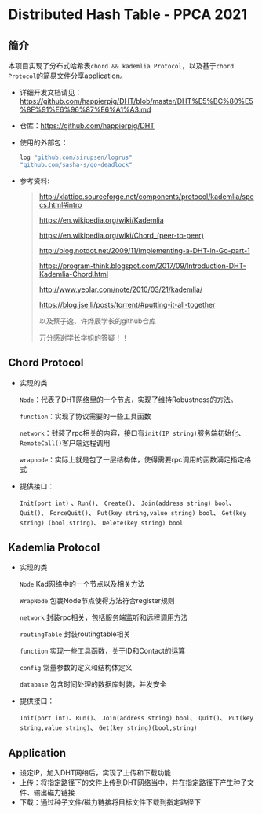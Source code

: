 # Distributed Hash Table - PPCA 2021

## 简介

本项目实现了分布式哈希表`chord && kademlia Protocol`，以及基于`chord Protocol`的简易文件分享application。

- 详细开发文档请见：https://github.com/happierpig/DHT/blob/master/DHT%E5%BC%80%E5%8F%91%E6%96%87%E6%A1%A3.md

- 仓库：https://github.com/happierpig/DHT

- 使用的外部包：

  ```go
  log "github.com/sirupsen/logrus"
  "github.com/sasha-s/go-deadlock"
  ```

- 参考资料:

  >http://xlattice.sourceforge.net/components/protocol/kademlia/specs.html#intro
  >
  >https://en.wikipedia.org/wiki/Kademlia
  >
  >https://en.wikipedia.org/wiki/Chord_(peer-to-peer)
  >
  >http://blog.notdot.net/2009/11/Implementing-a-DHT-in-Go-part-1
  >
  >https://program-think.blogspot.com/2017/09/Introduction-DHT-Kademlia-Chord.html
  >
  >http://www.yeolar.com/note/2010/03/21/kademlia/
  >
  >https://blog.jse.li/posts/torrent/#putting-it-all-together
  >
  >以及蔡子逸、许烨辰学长的github仓库
  >
  >万分感谢学长学姐的答疑！！

## Chord Protocol

- 实现的类

  `Node`：代表了DHT网络里的一个节点，实现了维持Robustness的方法。

  `function`：实现了协议需要的一些工具函数

  `network`：封装了rpc相关的内容，接口有`init(IP string)`服务端初始化、`RemoteCall()`客户端远程调用

  `wrapnode`：实际上就是包了一层结构体，使得需要rpc调用的函数满足指定格式

- 提供接口：

  `Init(port int)` 、`Run()`、 `Create()`、 `Join(address string) bool`、 `Quit()`、 `ForceQuit()`、 `Put(key string,value string) bool`、 `Get(key string) (bool,string)`、 `Delete(key string) bool` 

## Kademlia Protocol

- 实现的类

  `Node` Kad网络中的一个节点以及相关方法

  `WrapNode` 包裹Node节点使得方法符合register规则

  `network` 封装rpc相关，包括服务端监听和远程调用方法

  `routingTable` 封装routingtable相关

  `function` 实现一些工具函数，关于ID和Contact的运算

  `config` 常量参数的定义和结构体定义

  `database` 包含时间处理的数据库封装，并发安全

- 提供接口：

  `Init(port int)`、`Run()`、 `Join(address string) bool`、 `Quit()`、  `Put(key string,value string)`、 `Get(key string)(bool,string)`

## Application 

- 设定IP，加入DHT网络后，实现了上传和下载功能
- 上传：将指定路径下的文件上传到DHT网络当中，并在指定路径下产生种子文件、输出磁力链接
- 下载：通过种子文件/磁力链接将目标文件下载到指定路径下



